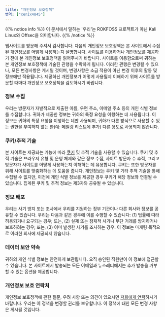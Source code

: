 ```yaml
---
title: "개인정보 보호정책"
번역: ["xenix4845"]
---
```

{{% notice info %}}
이 문서에서 말하는 '우리'는 ROKFOSS 프로젝트가 아닌 Kali Linux와 Offsec을 의미합니다.
{{% /notice %}}

웹사이트를 방문해 주셔서 감사합니다. 다음의 개인정보 보호정책은 본 사이트에서 수집된 개인정보를 어떻게 사용하는지 설명합니다. 사이트를 이용하거나 개인정보를 제공하기 전에 본 개인정보 보호정책을 읽어주시기 바랍니다. 사이트를 이용함으로써 귀하는 본 개인정보 보호정책에 기술된 관행을 수락하게 됩니다. 이러한 관행은 변경될 수 있으나, 모든 변경사항은 게시될 것이며, 변경사항은 소급 적용이 아닌 변경 이후의 활동 및 정보에만 적용됩니다. 제공하신 개인정보가 어떻게 사용될지 이해하기 위해 사이트를 방문할 때마다 개인정보 보호정책을 검토하시기 바랍니다.

### 정보 수집

우리는 방문자가 자발적으로 제출한 이름, 우편 주소, 이메일 주소 등의 개인 식별 정보를 수집합니다. 귀하가 제공한 정보는 귀하의 특정 요청을 이행하는 데 사용됩니다. 이 정보는 귀하의 특정 요청을 이행하는 데만 사용되며, 귀하가 다른 방식으로 사용할 수 있는 권한을 부여하지 않는 한(예: 메일링 리스트에 추가) 다른 용도로 사용되지 않습니다.

### 쿠키/추적 기술

본 사이트는 제공되는 기능에 따라 [쿠키](/docs/policy/cookie/) 및 추적 기술을 사용할 수 있습니다. 쿠키 및 추적 기술은 브라우저 유형 및 운영 체제와 같은 정보 수집, 사이트 방문자 수 추적, 그리고 방문자가 사이트를 어떻게 사용하는지 이해하는 데 유용합니다. 쿠키는 또한 방문자를 위해 사이트를 맞춤화하는 데 도움을 줍니다. 개인정보는 쿠키 및 기타 추적 기술을 통해 수집될 수 없지만, 이전에 개인 식별 정보를 제공한 경우 쿠키가 해당 정보와 연결될 수 있습니다. 집계된 쿠키 및 추적 정보는 제3자와 공유될 수 있습니다.

### 정보 배포

우리는 사기 방지 또는 조사에서 우리를 지원하는 정부 기관이나 다른 회사와 정보를 공유할 수 있습니다. 우리는 다음과 같은 경우에 이를 수행할 수 있습니다: (1) 법률에 따라 허용되거나 요구되는 경우; 또는, (2) 실제 또는 잠재적 사기나 무단 거래를 방지하거나 보호하려는 경우; 또는, (3) 이미 발생한 사기를 조사하는 경우. 이 정보는 마케팅 목적으로 이러한 회사에 제공되지 않습니다.

### 데이터 보안 약속

귀하의 개인 식별 정보는 안전하게 보관됩니다. 오직 승인된 직원만이 이 정보에 접근할 수 있습니다. 본 사이트에서 발송되는 모든 이메일과 뉴스레터에서는 추가 발송을 거부할 수 있는 옵션을 제공합니다.

### 개인정보 보호 연락처

개인정보 보호정책에 관한 질문, 우려 사항 또는 의견이 있으시면 [저희에게 연락](/contact/)하시기 바랍니다. 우리는 이 정책을 변경할 권리를 보유합니다. 이 정책에 대한 모든 변경 사항은 게시될 것입니다.
